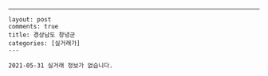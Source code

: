 ---
    layout: post
    comments: true
    title: 경상남도 창녕군
    categories: [실거래가]
    ---

    2021-05-31 실거래 정보가 없습니다.

    